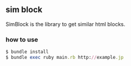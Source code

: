 ## sim block
SimBlock is the library to get similar html blocks.

### how to use

```ruby
$ bundle install
$ bundle exec ruby main.rb http://example.jp
```
